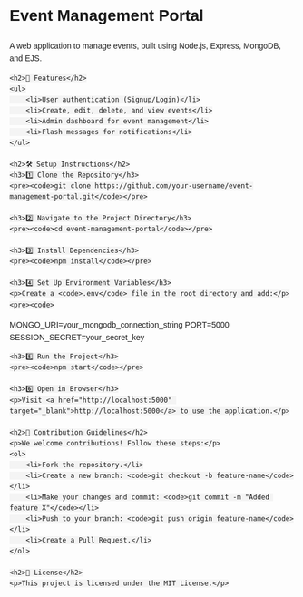 <!DOCTYPE html>
<html lang="en">
<head>
    <meta charset="UTF-8">
    <meta name="viewport" content="width=device-width, initial-scale=1.0">
    <title>Event Management Portal - README</title>
    <style>
        body { font-family: Arial, sans-serif; line-height: 1.6; }
        code { background: #f4f4f4; padding: 2px 5px; border-radius: 4px; }
    </style>
</head>
<body>
    <h1>Event Management Portal</h1>
    <p>A web application to manage events, built using Node.js, Express, MongoDB, and EJS.</p>
    
    <h2>📌 Features</h2>
    <ul>
        <li>User authentication (Signup/Login)</li>
        <li>Create, edit, delete, and view events</li>
        <li>Admin dashboard for event management</li>
        <li>Flash messages for notifications</li>
    </ul>
    
    <h2>🛠️ Setup Instructions</h2>
    <h3>1️⃣ Clone the Repository</h3>
    <pre><code>git clone https://github.com/your-username/event-management-portal.git</code></pre>
    
    <h3>2️⃣ Navigate to the Project Directory</h3>
    <pre><code>cd event-management-portal</code></pre>
    
    <h3>3️⃣ Install Dependencies</h3>
    <pre><code>npm install</code></pre>
    
    <h3>4️⃣ Set Up Environment Variables</h3>
    <p>Create a <code>.env</code> file in the root directory and add:</p>
    <pre><code>
MONGO_URI=your_mongodb_connection_string
PORT=5000
SESSION_SECRET=your_secret_key
    </code></pre>
    
    <h3>5️⃣ Run the Project</h3>
    <pre><code>npm start</code></pre>
    
    <h3>6️⃣ Open in Browser</h3>
    <p>Visit <a href="http://localhost:5000" target="_blank">http://localhost:5000</a> to use the application.</p>
    
    <h2>🎯 Contribution Guidelines</h2>
    <p>We welcome contributions! Follow these steps:</p>
    <ol>
        <li>Fork the repository.</li>
        <li>Create a new branch: <code>git checkout -b feature-name</code></li>
        <li>Make your changes and commit: <code>git commit -m "Added feature X"</code></li>
        <li>Push to your branch: <code>git push origin feature-name</code></li>
        <li>Create a Pull Request.</li>
    </ol>
    
    <h2>📜 License</h2>
    <p>This project is licensed under the MIT License.</p>
</body>
</html>
